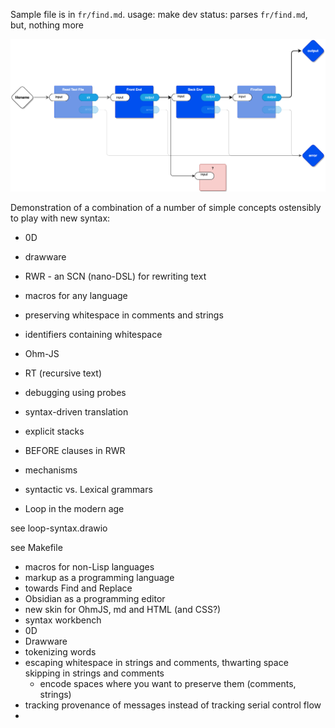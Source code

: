 Sample file is in `fr/find.md`.
usage: make dev
status: parses `fr/find.md`, but, nothing more

![](doc/find-and-replace-main.drawio.svg)



Demonstration of a combination of a number of simple concepts ostensibly to play with new syntax:
- 0D
- drawware
- RWR - an SCN (nano-DSL) for rewriting text
- macros for any language
- preserving whitespace in comments and strings
- identifiers containing whitespace
- Ohm-JS
- RT (recursive text)
- debugging using probes
- syntax-driven translation
- explicit stacks
- BEFORE clauses in RWR
- mechanisms

- syntactic vs. Lexical grammars

- Loop in the modern age

see loop-syntax.drawio

see Makefile

- macros for non-Lisp languages
- markup as a programming language
- towards Find and Replace
- Obsidian as a programming editor
- new skin for OhmJS, md and HTML (and CSS?)
- syntax workbench
- 0D
- Drawware
- tokenizing words
- escaping whitespace in strings and comments, thwarting space skipping in strings and comments
	- encode spaces where you want to preserve them (comments, strings)
- tracking provenance of messages instead of tracking serial control flow
- 
